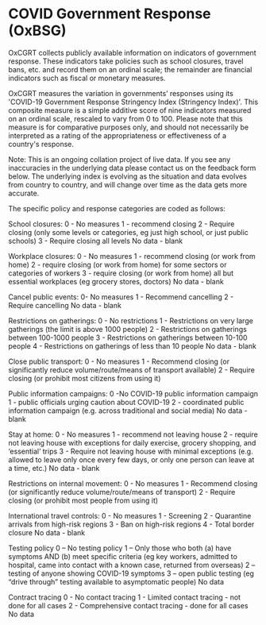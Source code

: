 # COVID Government Response (OxBSG)

OxCGRT collects publicly available information on indicators of government response. These indicators take policies such as school closures, travel bans, etc. and record them on an ordinal scale; the remainder are financial indicators such as fiscal or monetary measures.

OxCGRT measures the variation in governments’ responses using its 'COVID-19 Government Response Stringency Index (Stringency Index)'. This composite measure is a simple additive score of nine indicators measured on an ordinal scale, rescaled to vary from 0 to 100. Please note that this measure is for comparative purposes only, and should not necessarily be interpreted as a rating of the appropriateness or effectiveness of a country's response.

Note: 
This is an ongoing collation project of live data. If you see any inaccuracies in the underlying data please contact us on the feedback form below. The underlying index is evolving as the situation and data evolves from country to country, and will change over time as the data gets more accurate.

The specific policy and response categories are coded as follows:

School closures:
0 - No measures
1 - recommend closing
2 - Require closing (only some levels or categories,
eg just high school, or just public schools)
3 - Require closing all levels
No data - blank

Workplace closures:
0 - No measures
1 - recommend closing (or work from home)
2 - require closing (or work from home) for some
sectors or categories of workers
3 - require closing (or work from home) all but essential workplaces (eg grocery stores, doctors)
No data - blank

Cancel public events:
0- No measures
1 - Recommend cancelling
2 - Require cancelling
No data - blank

Restrictions on gatherings:
0 - No restrictions
1 - Restrictions on very large gatherings (the limit is above 1000 people)
2 - Restrictions on gatherings between 100-1000 people
3 - Restrictions on gatherings between 10-100 people
4 - Restrictions on gatherings of less than 10 people
No data - blank

Close public transport:
0 - No measures
1 - Recommend closing (or significantly reduce volume/route/means of transport available)
2 - Require closing (or prohibit most citizens from using it)

Public information campaigns:
0 -No COVID-19 public information campaign
1 - public officials urging caution about COVID-19
2 - coordinated public information campaign (e.g. across traditional and social media)
No data - blank

Stay at home:
0 - No measures
1 - recommend not leaving house
2 - require not leaving house with exceptions for daily exercise, grocery shopping, and ‘essential’ trips
3 - Require not leaving house with minimal exceptions (e.g. allowed to leave only once every few days, or only one person can leave at a time, etc.)
No data - blank

Restrictions on internal movement:
0 - No measures
1 - Recommend closing (or significantly reduce volume/route/means of transport)
2 - Require closing (or prohibit most people from using it)

International travel controls:
0 - No measures
1 - Screening
2 - Quarantine arrivals from high-risk regions
3 - Ban on high-risk regions
4 - Total border closure
No data - blank

Testing policy
0 – No testing policy
1 – Only those who both (a) have symptoms AND (b) meet specific criteria (eg key workers, admitted to hospital, came into contact with a known case, returned from overseas)
2 – testing of anyone showing COVID-19 symptoms
3 – open public testing (eg “drive through” testing available to asymptomatic people)
No data

Contract tracing
0 - No contact tracing
1 - Limited contact tracing - not done for all cases
2 - Comprehensive contact tracing - done for all cases
No data